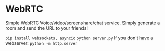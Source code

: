 # WebRTC

Simple WebRTC Voice/video/screenshare/chat service. Simply generate a room and send the URL to your friends!

`pip install websockets, asyncio`
`python server.py`
If you don't have a webserver:
`python -m http.server`
